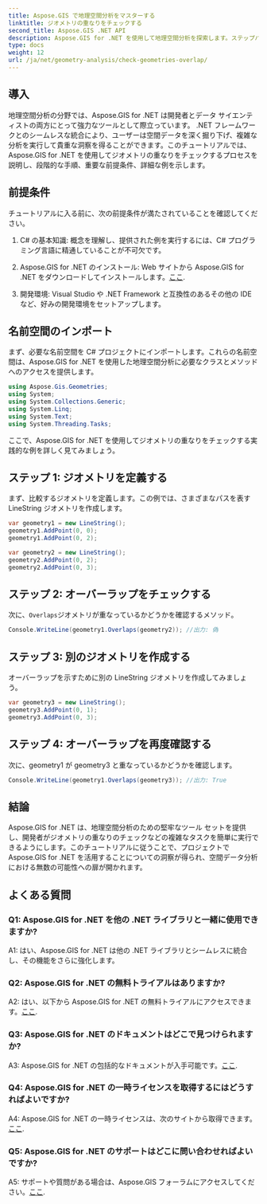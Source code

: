 ```yaml
---
title: Aspose.GIS で地理空間分析をマスターする
linktitle: ジオメトリの重なりをチェックする
second_title: Aspose.GIS .NET API
description: Aspose.GIS for .NET を使用して地理空間分析を探索します。ステップバイステップのガイダンスで、ジオメトリの重複を確認する方法を学びます。
type: docs
weight: 12
url: /ja/net/geometry-analysis/check-geometries-overlap/
---
```

## 導入

地理空間分析の分野では、Aspose.GIS for .NET は開発者とデータ サイエンティストの両方にとって強力なツールとして際立っています。 .NET フレームワークとのシームレスな統合により、ユーザーは空間データを深く掘り下げ、複雑な分析を実行して貴重な洞察を得ることができます。このチュートリアルでは、Aspose.GIS for .NET を使用してジオメトリの重なりをチェックするプロセスを説明し、段階的な手順、重要な前提条件、詳細な例を示します。

## 前提条件

チュートリアルに入る前に、次の前提条件が満たされていることを確認してください。

1. C# の基本知識: 概念を理解し、提供された例を実行するには、C# プログラミング言語に精通していることが不可欠です。

2.  Aspose.GIS for .NET のインストール: Web サイトから Aspose.GIS for .NET をダウンロードしてインストールします。[ここ](https://releases.aspose.com/gis/net/).

3. 開発環境: Visual Studio や .NET Framework と互換性のあるその他の IDE など、好みの開発環境をセットアップします。

## 名前空間のインポート

まず、必要な名前空間を C# プロジェクトにインポートします。これらの名前空間は、Aspose.GIS for .NET を使用した地理空間分析に必要なクラスとメソッドへのアクセスを提供します。

```csharp
using Aspose.Gis.Geometries;
using System;
using System.Collections.Generic;
using System.Linq;
using System.Text;
using System.Threading.Tasks;
```

ここで、Aspose.GIS for .NET を使用してジオメトリの重なりをチェックする実践的な例を詳しく見てみましょう。

## ステップ 1: ジオメトリを定義する

まず、比較するジオメトリを定義します。この例では、さまざまなパスを表す LineString ジオメトリを作成します。

```csharp
var geometry1 = new LineString();
geometry1.AddPoint(0, 0);
geometry1.AddPoint(0, 2);

var geometry2 = new LineString();
geometry2.AddPoint(0, 2);
geometry2.AddPoint(0, 3);
```

## ステップ 2: オーバーラップをチェックする

次に、`Overlaps`ジオメトリが重なっているかどうかを確認するメソッド。

```csharp
Console.WriteLine(geometry1.Overlaps(geometry2)); //出力: 偽
```

## ステップ 3: 別のジオメトリを作成する

オーバーラップを示すために別の LineString ジオメトリを作成してみましょう。

```csharp
var geometry3 = new LineString();
geometry3.AddPoint(0, 1);
geometry3.AddPoint(0, 3);
```

## ステップ 4: オーバーラップを再度確認する

次に、geometry1 が geometry3 と重なっているかどうかを確認します。

```csharp
Console.WriteLine(geometry1.Overlaps(geometry3)); //出力: True
```

## 結論

Aspose.GIS for .NET は、地理空間分析のための堅牢なツール セットを提供し、開発者がジオメトリの重なりのチェックなどの複雑なタスクを簡単に実行できるようにします。このチュートリアルに従うことで、プロジェクトで Aspose.GIS for .NET を活用することについての洞察が得られ、空間データ分析における無数の可能性への扉が開かれます。

## よくある質問

### Q1: Aspose.GIS for .NET を他の .NET ライブラリと一緒に使用できますか?

A1: はい、Aspose.GIS for .NET は他の .NET ライブラリとシームレスに統合し、その機能をさらに強化します。

### Q2: Aspose.GIS for .NET の無料トライアルはありますか?

 A2: はい、以下から Aspose.GIS for .NET の無料トライアルにアクセスできます。[ここ](https://releases.aspose.com/).

### Q3: Aspose.GIS for .NET のドキュメントはどこで見つけられますか?

 A3: Aspose.GIS for .NET の包括的なドキュメントが入手可能です。[ここ](https://reference.aspose.com/gis/net/).

### Q4: Aspose.GIS for .NET の一時ライセンスを取得するにはどうすればよいですか?

 A4: Aspose.GIS for .NET の一時ライセンスは、次のサイトから取得できます。[ここ](https://purchase.aspose.com/temporary-license/).

### Q5: Aspose.GIS for .NET のサポートはどこに問い合わせればよいですか?

A5: サポートや質問がある場合は、Aspose.GIS フォーラムにアクセスしてください。[ここ](https://forum.aspose.com/c/gis/33).